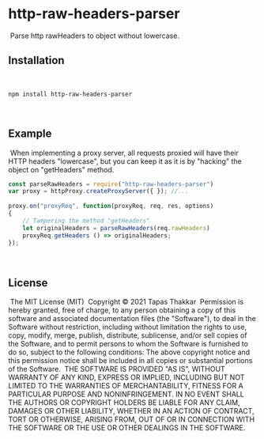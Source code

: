 # http-raw-headers-parser
​
Parse http rawHeaders to object without lowercase.
​
## Installation
​
```
npm install http-raw-headers-parser
```
​
## Example
​
When implementing a proxy server, all requests proxied will have their HTTP headers "lowercase", but you can keep it as it is by "hacking" the object on "getHeaders" method.
​
```javascript
const parseRawHeaders = require("http-raw-headers-parser")
var proxy = httpProxy.createProxyServer({ }); //...
​
proxy.on("proxyReq", function(proxyReq, req, res, options) 
{
    // Tampering the method "getHeaders"
    let originalHeaders = parseRawHeaders(req.rawHeaders)
    proxyReq.getHeaders () => originalHeaders;
});
```
​
## License
​
The MIT License (MIT)
​
Copyright &copy; 2021 Tapas Thakkar
​
Permission is hereby granted, free of charge, to any person obtaining a
copy of this software and associated documentation files (the "Software"),
to deal in the Software without restriction, including without limitation
the rights to use, copy, modify, merge, publish, distribute, sublicense,
and/or sell copies of the Software, and to permit persons to whom the
Software is furnished to do so, subject to the following conditions:
​
The above copyright notice and this permission notice shall be included in
all copies or substantial portions of the Software.
​
THE SOFTWARE IS PROVIDED "AS IS", WITHOUT WARRANTY OF ANY KIND, EXPRESS OR
IMPLIED, INCLUDING BUT NOT LIMITED TO THE WARRANTIES OF MERCHANTABILITY,
FITNESS FOR A PARTICULAR PURPOSE AND NONINFRINGEMENT. IN NO EVENT SHALL THE
AUTHORS OR COPYRIGHT HOLDERS BE LIABLE FOR ANY CLAIM, DAMAGES OR OTHER
LIABILITY, WHETHER IN AN ACTION OF CONTRACT, TORT OR OTHERWISE, ARISING
FROM, OUT OF OR IN CONNECTION WITH THE SOFTWARE OR THE USE OR OTHER
DEALINGS IN THE SOFTWARE.
